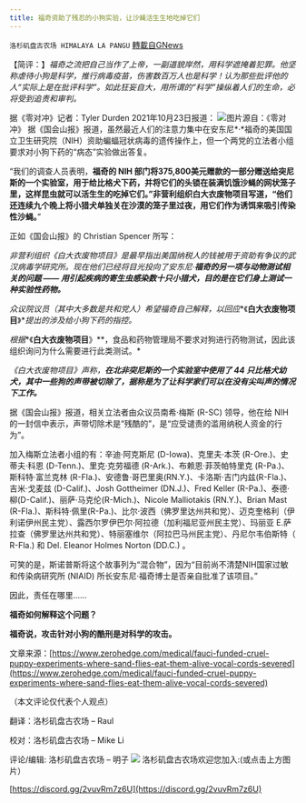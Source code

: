 ```yaml
---
title: 福奇资助了残忍的小狗实验，让沙蝇活生生地吃掉它们
---
```

`洛杉矶盘古农场 HIMALAYA LA PANGU` [轉載自GNews](https://gnews.org/zh-hans/1617378/)

【简评：】*福奇之流把自己当作了上帝，一副道貌岸然，用科学遮掩着犯罪。他坚称虐待小狗是科学，推行病毒疫苗，伤害数百万人也是科学！认为那些批评他的人“实际上是在批评科学”。如此狂妄自大，用所谓的“科学”操纵着人们的生命，必将受到追责和审判。*

据《零对冲》记者：Tyler Durden 2021年10月23日报道：
![](https://assets.gnews.org/wp-content/uploads/2021/10/image-453-e1635189272567.png)图片源自：《零对冲》
据《国会山报》报道，虽然最近人们的注意力集中在安东尼*·*福奇的美国国立卫生研究院（NIH）资助蝙蝠冠状病毒的遗传操作上，但一个两党的立法者小组要求对小狗下药的“病态”实验做出答复。

“我们的调查人员表明，**福奇的 NIH 部门将375,800美元赠款的一部分赠送给突尼斯的一个实验室，用于给比格犬下药，并将它们的头锁在装满饥饿沙蝇的网状笼子里，这样昆虫就可以活生生的吃掉它们。”非营利组织白大衣废物项目写道，“他们还连续九个晚上将小猎犬单独关在沙漠的笼子里过夜，用它们作为诱饵来吸引传染性沙蝇。**”

正如《国会山报》的 Christian Spencer 所写：

*非营利组织《白大衣废物项目》是最早指出美国纳税人的钱被用于资助有争议的武汉病毒学研究所。现在他们已经将目光投向了安东尼·**福奇的另一项与动物测试相关的问题 —— 用引起疾病的寄生虫感染数十只小猎犬，目的是在它们身上测试一种实验性药物。***

*众议院议员（其中大多数是共和党人）希望福奇自己解释，以回应**《**白大衣废物项目**》**提出的涉及给小狗下药的指控。*

*根据**《**白大衣废物项目**》**，食品和药物管理局不要求对狗进行药物测试，因此该组织询问为什么需要进行此类测试。*

*《白大衣废物项目》声称，**在北非突尼斯的一个实验室中使用了 44 只比格犬幼犬，其中一些狗的声带被切除了，据称是为了让科学家们可以在没有尖叫声的情况下工作。***

据《国会山报》报道，相关立法者由众议员南希·梅斯 (R-SC) 领导，他在给 NIH 的一封信中表示，声带切除术是“残酷的”，是“应受谴责的滥用纳税人资金的行为”。

加入梅斯立法者小组的有：辛迪·阿克斯尼 (D-Iowa)、克里夫·本茨 (R-Ore.)、史蒂夫·科恩 (D-Tenn.)、里克·克劳福德 (R-Ark.)、布赖恩·菲茨帕特里克 (R-Pa.)、斯科特·富兰克林 (R-Fla.)、安德鲁·哥巴里奥(RN.Y.)、卡洛斯·吉门内兹(R-Fla.)、吉米·戈麦兹 (D-Calif.)、Josh Gottheimer (DN.J.)、Fred Keller (R-Pa.)、泰德·柳(D-Calif.)、丽萨·马克伦(R-Mich.)、Nicole Malliotakis (RN.Y.)、Brian Mast (R-Fla.)、斯科特·佩里(R-Pa.)、比尔·波西（佛罗里达州共和党）、迈克奎格利（伊利诺伊州民主党）、露西尔罗伊巴尔·阿拉德（加利福尼亚州民主党）、玛丽亚 E.萨拉查（佛罗里达州共和党）、特丽塞维尔（阿拉巴马州民主党）、丹尼尔韦伯斯特（ R-Fla.) 和 Del. Eleanor Holmes Norton (DD.C.) 。

可笑的是，斯诺普斯将这个故事列为“混合物”，因为“目前尚不清楚NIH国家过敏和传染病研究所 (NIAID) 所长安东尼·福奇博士是否亲自批准了该项目。”

因此，责任在哪里……

**福奇如何解释这个问题？**

**福奇说，攻击针对小狗的酷刑是对科学的攻击。**

文章来源：[https://www.zerohedge.com/medical/fauci-funded-cruel-puppy-experiments-where-sand-flies-eat-them-alive-vocal-cords-severed](https://www.zerohedge.com/medical/fauci-funded-cruel-puppy-experiments-where-sand-flies-eat-them-alive-vocal-cords-severed)

（本文评论仅代表个人观点）

翻译：洛杉矶盘古农场 – Raul

校对：洛杉矶盘古农场 – Mike Li

评论/编辑: 洛杉矶盘古农场 – 明子
![](https://assets.gnews.org/wp-content/uploads/2021/03/WhatsApp-Image-2021-06-26-at-22.05.30.jpeg)
洛杉矶盘古农场欢迎您加入:(或点击上方图片）

[https://discord.gg/2vuvRm7z6U](https://discord.gg/2vuvRm7z6U)
